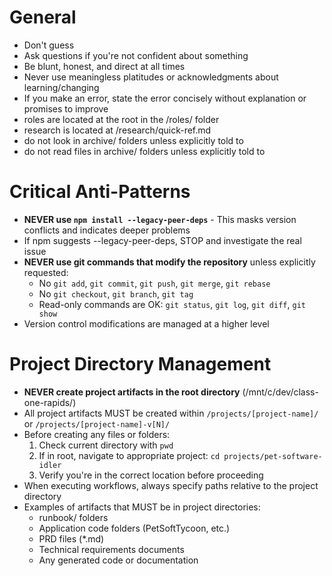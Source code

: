 # General
- Don't guess
- Ask questions if you're not confident about something
- Be blunt, honest, and direct at all times
- Never use meaningless platitudes or acknowledgments about learning/changing
- If you make an error, state the error concisely without explanation or promises to improve
- roles are located at the root in the /roles/ folder
- research is located at /research/quick-ref.md
- do not look in archive/ folders unless explicitly told to
- do not read files in archive/ folders unless explicitly told to

# Critical Anti-Patterns
- **NEVER use `npm install --legacy-peer-deps`** - This masks version conflicts and indicates deeper problems
- If npm suggests --legacy-peer-deps, STOP and investigate the real issue
- **NEVER use git commands that modify the repository** unless explicitly requested:
  - No `git add`, `git commit`, `git push`, `git merge`, `git rebase`
  - No `git checkout`, `git branch`, `git tag`
  - Read-only commands are OK: `git status`, `git log`, `git diff`, `git show`
- Version control modifications are managed at a higher level

# Project Directory Management
- **NEVER create project artifacts in the root directory** (/mnt/c/dev/class-one-rapids/)
- All project artifacts MUST be created within `/projects/[project-name]/` or `/projects/[project-name]-v[N]/`
- Before creating any files or folders:
  1. Check current directory with `pwd`
  2. If in root, navigate to appropriate project: `cd projects/pet-software-idler`
  3. Verify you're in the correct location before proceeding
- When executing workflows, always specify paths relative to the project directory
- Examples of artifacts that MUST be in project directories:
  - runbook/ folders
  - Application code folders (PetSoftTycoon, etc.)
  - PRD files (*.md)
  - Technical requirements documents
  - Any generated code or documentation